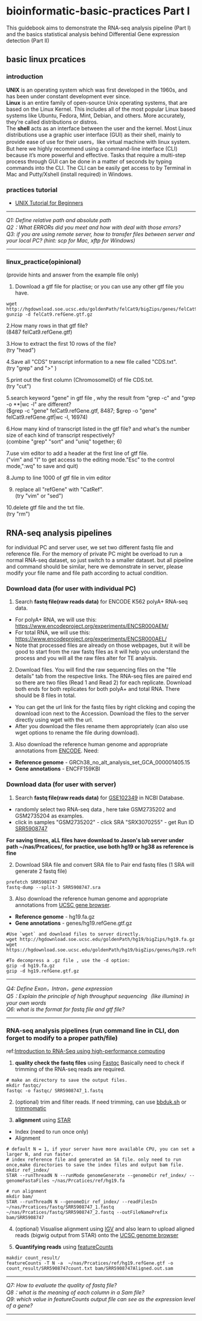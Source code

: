 # bioinformatic-basic-practices   Part I

This guidebook aims to demonstrate the RNA-seq analysis pipeline (Part I) and the basics statistical analysis behind Differential Gene expression detection (Part II) 

## basic linux prcatices  

### introduction
**UNIX** is an operating system which was first developed in the 1960s, and has been under constant development ever since.  
**Linux** is an entire family of open-source Unix operating systems, that are based on the Linux Kernel. This includes all of the most popular Linux based systems like Ubuntu, Fedora, Mint, Debian, and others. More accurately, they’re called distributions or distros.  
The **shell** acts as an interface between the user and the kernel. Most Linux distributions use a graphic user interface (GUI) as their shell, mainly to provide ease of use for their users，like virtual machine with linux system.  But here we highly recommend using a command-line interface (CLI) because it’s more powerful and effective. Tasks that require a multi-step process through GUI can be done in a matter of seconds by typing commands into the CLI.  The CLI can be easily get access to by Terminal in Mac and Putty/Xshell (install required) in Windows.

### practices tutorial
  - [UNIX Tutorial for Beginners](http://www.ee.surrey.ac.uk/Teaching/Unix/)
  
*************************************************************
*Q1: Define relative path and absolute path*  
*Q2：What ERRORs did you meet and how with deal with those errors?*  
*Q3: if you are using remote server, how to transfer files between server and your local PC? (hint: scp for Mac, xftp for Windows)*   
*************************************************************
  
### linux_practice(opinional) 
(provide hints and answer from the example file only)  

1. Download a gtf file for plactise; or you can use any other gtf file you have.
```
wget http://hgdownload.soe.ucsc.edu/goldenPath/felCat9/bigZips/genes/felCat9.refGene.gtf.gz
gunzip -d felCat9.refGene.gtf.gz
```

2.How many rows in that gtf file?    
(8487 felCat9.refGene.gtf)  
  
3.How to extract the first 10 rows of the file?  
(try "head")  
  
4.Save all "CDS" transcript information to a new file called "CDS.txt".  
(try "grep" and ">" )  
  
5.print out the first column (ChromosomeID) of file CDS.txt.  
(try "cut")

5.search keyword "gene" in gtf file , why the result from "grep -c" and "grep -o \*\*|wc -l" are different?  
($grep -c "gene" felCat9.refGene.gtf, 8487; $grep -o "gene" felCat9.refGene.gtf|wc -l, 16974)  

6.How many kind of transcript listed in the gtf file? and what's the number size of each kind of transcript respectively?  
(combine "grep" "sort" and "uniq" together; 6)  

7.use vim editor to add a header at the first line  of gtf file.  
("vim" and "I" to get access to the editing mode."Esc" to the control mode,":wq" to save and quit)  

8.Jump to line 1000 of gtf file in vim editor  

9. replace all "refGene" with "CatRef".  
(try "vim" or "sed")

10.delete gtf file and the txt file.  
(try "rm")  
    
    
## RNA-seq analysis pipelines  
for individual PC and server user, we set two different fastq file and reference file. For the memory of private PC might be overload to run a normal RNA-seq dataset, so just switch to a smaller dataset. but all pipeline and command should be similar, here we demonstrate in server, please modify your file name and file path according to actual condition.  


### Download data (for user with individual PC)

1.  Search **fastq file(raw reads data)** for ENCODE K562 polyA+ RNA-seq data.  
  - For polyA+ RNA, we will use this: https://www.encodeproject.org/experiments/ENCSR000AEM/
  - For total RNA, we will use this: https://www.encodeproject.org/experiments/ENCSR000AEL/
  - Note that processed files are already on those webpages, but it will be good to start from the raw fastq files as it will help you understand the process and you will all   the raw files alter for TE analysis.  
  
2. Download files. You will find the raw sequencing files on the "file details" tab from the respective links. The RNA-seq files are paired end so there are two files (Read 1 and Read 2) for each replicate. Download both ends for both replicates for both polyA+ and total RNA. There should be 8 files in total.
  - You can get the url link for the fastq files by right clicking and coping the download icon next to the Accession. Download the files to the server directly using wget with the url.
  - After you download the files rename them appropriately (can also use wget options to rename the file during download).
3. Also download the reference human genome and appropriate annotations from [ENCODE](https://www.encodeproject.org/data-standards/reference-sequences/). Need:
  - **Reference genome** - GRCh38_no_alt_analysis_set_GCA_000001405.15
  - **Gene annotations** - ENCFF159KBI  
  
  
### Download data (for user with server)  

1. Search **fastq file(raw reads data)** for [GSE102349](https://www.ncbi.nlm.nih.gov/geo/query/acc.cgi?acc=GSE102349) in NCBI Database.
  - randomly select two RNA-seq data , here take GSM2735202 and GSM2735204 as examples.
  - click in samples "GSM2735202" - click SRA "SRX3070255" - get Run ID [SRR5908747](https://trace.ncbi.nlm.nih.gov/Traces/sra/?run=SRR5908747)
  
 **For saving times, aLL files have download to Jason's lab server under path ~/nas/Prcatices/, for practice, use both hg19 or hg38 as reference is fine**
 
2. Download SRA file and convert SRA file to Pair end fastq files (1 SRA will generate 2 fastq file)
  ```
  prefetch SRR5908747
  fastq-dump --split-3 SRR5908747.sra
  ```
  
3.  Also download the reference human genome and appropriate annotations from [UCSC gene browser](https://hgdownload.soe.ucsc.edu/downloads.html#human).
  - **Reference genome** - hg19.fa.gz  
  - **Gene annotations** - genes/hg19.refGene.gtf.gz  
  ```
  #Use `wget` and download files to server directly.
  wget http://hgdownload.soe.ucsc.edu/goldenPath/hg19/bigZips/hg19.fa.gz
  wget https://hgdownload.soe.ucsc.edu/goldenPath/hg19/bigZips/genes/hg19.refGene.gtf.gz
  
  #To decompress a .gz file , use the -d option:
  gzip -d hg19.fa.gz
  gzip -d hg19.refGene.gtf.gz
  ```
  
*************************************************************
*Q4: Define Exon，Intron，gene expression*  
*Q5：Explain the principle of high throughput sequencing（like illumina) in your own words*  
*Q6: what is the format for fastq file and gtf file?*   
*************************************************************




  
### RNA-seq analysis pipelines  (run command line in CLI, don forget to modify to a proper path/file)  
ref:[Introduction to RNA-Seq using high-performance computing](https://hbctraining.github.io/Intro-to-rnaseq-hpc-O2/lessons/03_alignment.html)  

1. **quality check the fastq files** using [Fastqc](https://www.bioinformatics.babraham.ac.uk/projects/fastqc/) Basically need to check if trimming of the RNA-seq reads are required.  
```
# make an directory to save the output files.
mkdir fastqc/
fastqc -o fastqc/ SRR5908747_1.fastq
```  

2. (optional)  trim and filter reads.
If need trimming, can use [bbduk.sh](https://jgi.doe.gov/data-and-tools/bbtools/bb-tools-user-guide/bbduk-guide/) or [trimmomatic](http://www.usadellab.org/cms/?page=trimmomatic)
  
3. **alignment** using [STAR](https://github.com/alexdobin/STAR)  
- Index (need to run once only)
- Alignment 

```
# default N = 1, if your server have more available CPU, you can set a larger N, and run faster.
# index reference file and generated an SA file. only need to run once,make directories to save the index files and output bam file.
mkdir ref_index/
STAR --runThreadN N --runMode genomeGenerate --genomeDir ref_index/ --genomeFastaFiles ~/nas/Prcatices/ref/hg19.fa

# run alignment
mkdir bam/
STAR --runThreadN N --genomeDir ref_index/ --readFilesIn ~/nas/Prcatices/fastq/SRR5908747_1.fastq ~/nas/Prcatices/fastq/SRR5908747_2.fastq --outFileNamePrefix bam/SRR5908747
```

  
4. (optional)  Visualise alignment using [IGV](https://software.broadinstitute.org/software/igv/) and also learn to upload aligned reads (bigwig output from STAR) onto the [UCSC genome browser](https://genome.ucsc.edu/)  


5. **Quantifying reads** using [featureCounts](http://subread.sourceforge.net/)  
```
makdir count_result/
featureCounts -T N -a  ~/nas/Prcatices/ref/hg19.refGene.gtf -o count_result/SRR5908747count.txt bam/SRR5908747Aligned.out.sam
``` 


*************************************************************
*Q7: How to evaluate the quality of fastq file?*  
*Q8：what is the meaning of each column in a Sam file?*  
*Q9: which value in featureCounts output file can see as the expression level of a gene?*   
*************************************************************



  
 
  
  
